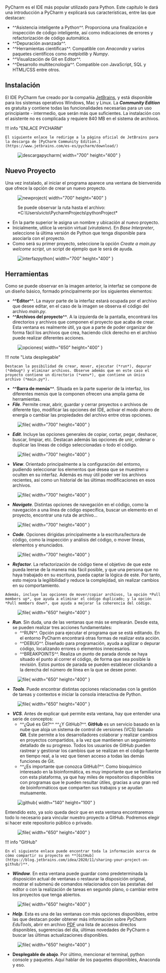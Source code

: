 PyCharm es el IDE más popular utilizado para Python. Este capítulo le dará una introducción a PyCharm y explicará sus características, entre las que destacan:

 * ^^Asistencia inteligente a Python^^. Proporciona una finalización e inspección de código inteligente, así como indicaciones de errores y refactorización de código automática.
 * ^^Depuración avanzada^^. 
 * ^^Herramientas científicas^^. Compatible con *Anaconda* y varios paquetes científicos como *matplotlib* y *Numpy*. 
 * ^^Visualización de Git en Editor^^.
 * ^^Desarrollo multitecnología^^. Compatible con JavaScript, SQL y HTML/CSS entre otros.

## **Instalación**

El IDE PyCharm fue creado por la compañía [JetBrains](https://www.jetbrains.com/), y está disponible para los sistemas operativos Windows, Mac y Linux. La ***Community Edition*** es gratuita y contiene todas las funcionalidades necesarias para un uso principiante - intermedio, que serán más que suficientes. La instalación con el asistente no es complicada y requiere 840 MB en el sistema de archivos.

!!! info "ENLACE PYCHARM"

    El siguiente enlace le redirige a la página oficial de JetBrains para la descarga de [PyCharm Community Edition.](https://www.jetbrains.com/es-es/pycharm/download/)

<figure markdown>

  ![descargapycharm](pycharmdescarga.png){ width="700" height="400" }
   
</figure>

## **Nuevo Proyecto**

Una vez instalado, al iniciar el programa aparece una ventana de bienvenida que ofrece la opción de crear un nuevo proyecto. 

<figure markdown>

  ![newproject](createproject.png){ width="700" height="400" }
    <figcaption>Se puede observar la ruta hasta el archivo: *C:\Users\victo\PycharmProjects\pythonProject\* </figcaption>
</figure>

 - En la parte superior le asigna un nombre y ubicación al nuevo proyecto.
 - Inicialmente, utilice la versión virtual (*virutalenv*). En *Base Interpreter*, seleccione la última versión de Python que tenga disponible para asociarla con el proyecto.
 - Como será su primer proyecto, seleccione la opción *Create a main.py welcome script*, un script de ejemplo que le será de ayuda.
 
<figure markdown>

  ![interfazpython](interfaz.png){ width="700" height="400" }
   
</figure>

## **Herramientas**
Como se puede observar en la imagen anterior, la interfaz se compone de un diseño básico, formado principalmente por los siguientes elementos:
   
   * **^^Editor^^**. La mayor parte de la interfaz estará ocupada por el archivo que desee editar, en el caso de la imagen se observa el código del archivo *main.py*. 
   * **^^Archivos del proyecto^^**. A la izquierda de la pantalla, encontrará los directorios y archivos que componen el proyecto que acaba de crear. Esta ventana es realmente útil, ya que a parte de poder organizar de forma fácil los archivos que crea, haciendo click derecho en el archivo puede realizar diferentes acciones.

<figure markdown>

  ![opciones](algunasopciones.png){ width="650" height="400" }

</figure>

!!! note "Lista desplegable"

    Destacan la posibilidad de crear, mover, ejecutar (*run*), depurar (*debug*) y eliminar archivos. Observe además que en este caso el proyecto contiene un directorio (*venv*), que contiene un único archivo (*main.py*). 


   * **^^Barra de menús^^**. Situada en la parte superior de la interfaz, los diferentes menús que la componen ofrecen una amplia gama de herramientas.
   * ***File***. Permite crear, abrir, guardar y cerrar proyectos o archivos de diferente tipo, modificar las opciones del IDE, activar el modo ahorro de energía o cambiar las propiedades del archivo entre otras opciones.

<figure markdown>

  ![file](filee.png){ width="700" height="400" }

</figure>

   * ***Edit***. Incluye las opciones generales de copiar, cortar, pegar, deshacer, buscar, limpiar, etc. Destacan además las opciones de unir, ordenar o duplicar las líneas de código seleccionadas o todo el código.

<figure markdown>

  ![file](edit.png){ width="700" height="400" }

</figure>

   * ***View***. Orientado principalmente a la configuración del entorno, pudiendo seleccionar los elementos que desea que se muestren u oculten en su interfaz. Además es muy útil poder ver los archivos recientes, así como un historial de las últimas modificaciones en esos archivos. 

<figure markdown>

  ![file](view.png){ width="700" height="400" }

</figure>

   * ***Navigate***. Distintas opciones de navegación en el código, como la navegación a una línea de código específica, buscar un elemento en el proyecto, encontrar una ruta de archivo... 

<figure markdown>

  ![file](navigate.png){ width="700" height="400" }

</figure>

   * ***Code***. Opciones dirigidas principalmente a la escritura/lectura de código, como la inspección y análisis del código, o mover líneas, elementos y enunciados. 

<figure markdown>

  ![file](code.png){ width="700" height="400" }

</figure>

   * ***Refactor***. La refactorización de código tiene el objetivo de que este pueda leerse de la manera más fácil posible, y que una persona que no haya trabajado en su escritura, pueda captar la lógica de este. Por tanto, esto mejora la legilibilidad y reduce la complejidad, sin realizar cambios en su comportamiento.
    
    Además, incluye las opciones de mover/copiar archivos, la opción *Pull members up*, que ayuda a eliminar el código duplicado; y la opción *Pull members down*, que ayuda a mejorar la coherencia del código.

<figure markdown>

  ![file](refactor.png){ width="650" height="400" }

</figure>

   * ***Run***. Sin duda, una de las ventanas que más se emplearán. Desde esta, se pueden realizar tres acciones fundamentales:
     * ^^RUN^^. Opción para ejecutar el programa que se está editando. En el entorno PyCharm encontrará otras formas de realizar esta acción.
     * ^^DEBUG^^. Diseñado para programación, ayuda a agilizar o depurar código, localizando errores o elementos innecesarios.
     * ^^BREAKPOINTS^^. Realiza un punto de parada donde se haya situado el punto al correr el código, de forma que sea posible la revisión. Estos puntos de parada se pueden establecer clickando a la derecha del número de línea en la que se desee poner.

<figure markdown>

  ![file](run.png){ width="650" height="400" }

</figure>

   * ***Tools***. Puede encontrar distintas opciones relacionadas con la gestión de tareas y contextos e iniciar la consola interactiva de Python. 

<figure markdown>

  ![file](tools.png){ width="650" height="400" }

</figure>

   * ***VCS***. Antes de explicar qué permite esta ventana, hay que entender una serie de conceptos:
     * ^^¿Qué es Git?^^ ^^¿Y GitHub?^^.  **GitHub** es un servicio basado en la nube que aloja un sistema de control de versiones (VCS) llamado **Git**. Este permite a los desarrolladores colaborar y realizar cambios en proyectos compartidos, a la vez que mantienen un seguimiento detallado de su progreso. Todos los usuarios de GitHub pueden rastrear y gestionar los cambios que se realizan en el código fuente en tiempo real, a la vez que tienen acceso a todas las demás funciones de Git. 
     * ^^¿Es importante que conozca GitHub?^^. Como bioquímico interesado en la bioinformática, es muy importante que se familiarice con esta plataforma, ya que hay miles de repositorios disponibles con programas que le pueden resultar útiles, gracias a una gran red de bioinformáticos que comparten sus trabajos y se ayudan mutuamente. 
     
<figure markdown>


  ![github](https://cdn-icons-png.flaticon.com/512/25/25231.png){ width="140" height="100" }


</figure>
    
Entendido esto, ya solo queda decir que en esta ventana encontraremos todo lo necesario para vincular nuestro proyecto a GitHub. Podremos elegir si hacer este repositorio público o privado. 


<figure markdown>

  ![file](vcs.png){ width="650" height="400" }

</figure>

!!! info "GitHub"

    En el siguiente enlace puede encontrar toda la información acerca de cómo compartir su proyecto en **[GitHub](https://blog.jetbrains.com/idea/2020/11/sharing-your-project-on-github/)**.

   * ***Window***. En esta ventana puede guardar como predeterminada la disposición actual de ventanas o restaurar la disposición original, mostrar el submenú de comandos relacionados con las pestañas del editor o con la realización de tareas en segundo plano, o cambiar entre los proyectos que tenga abiertos. 

<figure markdown>

  ![file](window.png){ width="650" height="400" }

</figure>

   * ***Help***. Esta es una de las ventanas con más opciones disponibles, entre las que destacan poder obtener más información sobre *PyCharm EduTools*, abrir en archivo [PDF](https://resources.jetbrains.com/storage/products/pycharm/docs/PyCharm_ReferenceCard.pdf) una lista de accesos directos disponibles, sugerencias del día, últimas novedades de PyCharm o buscar las últimas actualizaciones disponibles. 

<figure markdown>

  ![file](help.png){ width="650" height="400" }

</figure>

   * **Desplegable de abajo**. Por último, mencionar el terminal, python console y paquetes. Aquí hablar de los paquetes disponibles, Anaconda y eso.

